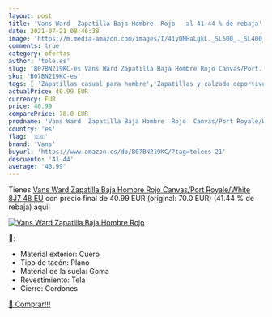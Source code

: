 ```yaml
---
layout: post
title: 'Vans Ward  Zapatilla Baja Hombre  Rojo   al 41.44 % de rebaja'
date: 2021-07-21 08:46:38
image: 'https://m.media-amazon.com/images/I/41yQNHaLgkL._SL500_._SL400_.jpg'
comments: true
category: ofertas
author: 'tole.es'
slug: 'B07BN219KC-es Vans Ward Zapatilla Baja Hombre Rojo Canvas/Port...'
sku: 'B07BN219KC-es'
tags: [ 'Zapatillas casual para hombre','Zapatillas y calzado deportivo para hombre','Zapatos','Zapatos para hombre','Zapatos y complementos','vans','zapatilla', ]
actualPrice: 40.99 EUR
currency: EUR
price: 40.99
comparePrice: 70.0 EUR
prodname: 'Vans Ward  Zapatilla Baja Hombre  Rojo  Canvas/Port Royale/White 8J7   48 EU'
country: 'es'
flag: '🇪🇸'
brand: 'Vans'
buyurl: 'https://www.amazon.es/dp/B07BN219KC/?tag=tolees-21'
descuento: '41.44'
average: '40.99'
---
```


Tienes [Vans Ward  Zapatilla Baja Hombre  Rojo  Canvas/Port Royale/White 8J7   48 EU](https://www.amazon.es/dp/B07BN219KC/?tag=tolees-21) con precio final de  40.99 EUR (original: 70.0 EUR) (41.44 %  de rebaja) aqui!

[![Vans Ward  Zapatilla Baja Hombre  Rojo  ](https://m.media-amazon.com/images/I/41yQNHaLgkL._SL500_._SL400_.jpg)](https://www.amazon.es/dp/B07BN219KC/?tag=tolees-21)

🔎:

- Material exterior: Cuero
- Tipo de tacón: Plano
- Material de la suela: Goma
- Revestimiento: Tela
- Cierre: Cordones

[🛒 Comprar!!!](https://www.amazon.es/dp/B07BN219KC/?tag=tolees-21)
